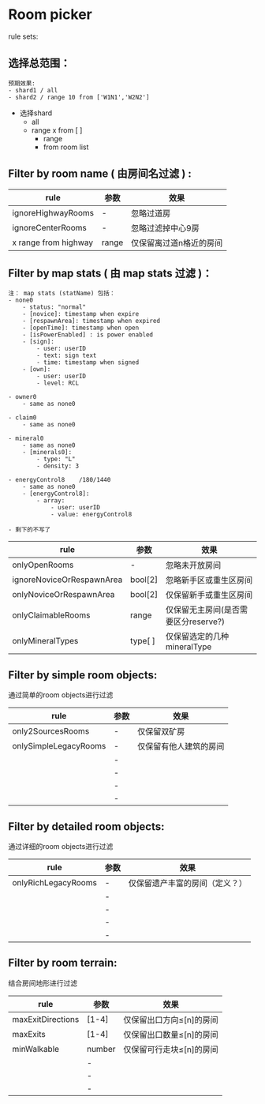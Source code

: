# Room picker

rule sets:

## 选择总范围：

    预期效果:   
    - shard1 / all  
    - shard2 / range 10 from ['W1N1','W2N2'] 
    

- 选择shard
  -  all
  -  range x from [ ]
     - range
     - from room list



## Filter by room name ( 由房间名过滤 ) :   

| rule                 | 参数  | 效果                    |
| -------------------- | ----- | ----------------------- |
| ignoreHighwayRooms   | -     | 忽略过道房              |
| ignoreCenterRooms    | -     | 忽略过滤掉中心9房       |
| x range from highway | range | 仅保留离过道n格近的房间 |

## Filter by map stats ( 由 map stats 过滤 )：

    注： map stats (statName) 包括：
    - none0 
        - status: "normal"
        - [novice]: timestamp when expire
        - [respawnArea]: timestamp when expired
        - [openTime]: timestamp when open 
        - [isPowerEnabled] : is power enabled
        - [sign]: 
            - user: userID
            - text: sign text
            - time: timestamp when signed
        - [own]: 
            - user: userID
            - level: RCL

    - owner0
        - same as none0

    - claim0
        - same as none0
    
    - mineral0
        - same as none0
        - [minerals0]:
            - type: "L"
            - density: 3 

    - energyControl8    /180/1440
        - same as none0
        - [energyControl8]:
            - array:
                - user: userID
                - value: energyControl8
                
    - 剩下的不写了


| rule                          | 参数      | 效果                    |
| --------------------          | -----     | ----------------------- |
| onlyOpenRooms                 | -         | 忽略未开放房间           |
| ignoreNoviceOrRespawnArea     | bool[2]   | 忽略新手区或重生区房间      |
| onlyNoviceOrRespawnArea       | bool[2]   | 仅保留新手或重生区房间      |
| onlyClaimableRooms            | range     | 仅保留无主房间(是否需要区分reserve?) |
| onlyMineralTypes                | type[ ]   | 仅保留选定的几种mineralType |



## Filter by simple room objects:  
通过简单的room objects进行过滤

| rule                          | 参数  | 效果                     |
| --------------------          | ----- | ----------------------- |
| only2SourcesRooms             | -     | 仅保留双矿房             |
| onlySimpleLegacyRooms         | -     | 仅保留有他人建筑的房间    |
|                               | -     |                         |
|                               | -     |                         |
|                               | -     |                         |
|                               | -     |                         |


## Filter by detailed room objects:  
通过详细的room objects进行过滤

| rule                          | 参数  | 效果                     |
| --------------------          | ----- | ----------------------- |
| onlyRichLegacyRooms           | -     | 仅保留遗产丰富的房间（定义？）|
|                               | -     |                         |
|                               | -     |                         |
|                               | -     |                         |
|                               | -     |                         |

## Filter by room terrain:
结合房间地形进行过滤

| rule                          | 参数  | 效果                     |
| --------------------          | ----- | ----------------------- |
| maxExitDirections             | [1-4] | 仅保留出口方向≤[n]的房间  |
| maxExits                      | [1-4] | 仅保留出口数量≤[n]的房间  |
| minWalkable                   | number| 仅保留可行走块≤[n]的房间 |
|                               | -     |                         |
|                               | -     |                         |
|                               | -     |                         |






